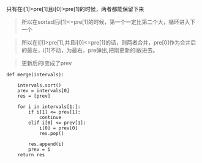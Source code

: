 只有在i[1]>pre[1]且i[0]>pre[1]的时候，两者都能保留下来

>所以在sorted后i[1]<=pre[1]的时候，第一个一定比第二个大，循环进入下一个

>所以在i[1]>pre[1],并且i[0]<=pre[1]的话，则两者合并，pre[0]作为合并后的最左，i[1]不动，为最右。pre弹出,把刚更新的i放进去。

>更新后的i变成了prev

```
def merge(intervals):

    intervals.sort()
    prev = intervals[0]
    res = [prev]
    
    for i in intervals[1:]:
        if i[1] <= prev[1]:
            continue
        elif i[0] <= prev[1]:
            i[0] = prev[0]
            res.pop()
            
        res.append(i)
        prev = i
    return res

```
